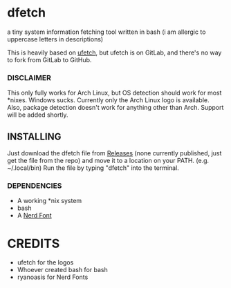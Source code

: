 # dfetch
a tiny system information fetching tool written in bash
(i am allergic to uppercase letters in descriptions)

This is heavily based on [ufetch](https://gitlab.com/jschx/ufetch), but ufetch is on GitLab, and there's no way to fork from GitLab to GitHub.

### DISCLAIMER
This only fully works for Arch Linux, but OS detection should work for most *nixes. Windows sucks.
Currently only the Arch Linux logo is available. Also, package detection doesn't work for anything other than Arch. Support will be added shortly.

## INSTALLING
Just download the dfetch file from [Releases](https://github.com/acuccoder/dfetch/releases) (none currently published, just get the file from the repo) and move it to a location on your PATH. (e.g. ~/.local/bin)
Run the file by typing "dfetch" into the terminal.

### DEPENDENCIES
- A working *nix system
- bash
- A [Nerd Font](https://www.nerdfonts.com/)

# CREDITS
- ufetch for the logos
- Whoever created bash for bash
- ryanoasis for Nerd Fonts
